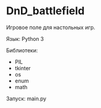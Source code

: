 # DnD_battlefield
Игровое поле для настольных игр.

Язык: Python 3

Библиотеки:
- PIL
- tkinter
- os
- enum
- math

Запуск: main.py
